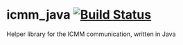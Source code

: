 # icmm_java [![Build Status](http://ci.cismet.de/buildStatus/icon?job=icmm-helper)](http://ci.cismet.de/view/crisma/job/icmm-helper/)
Helper library for the ICMM communication, written in Java
